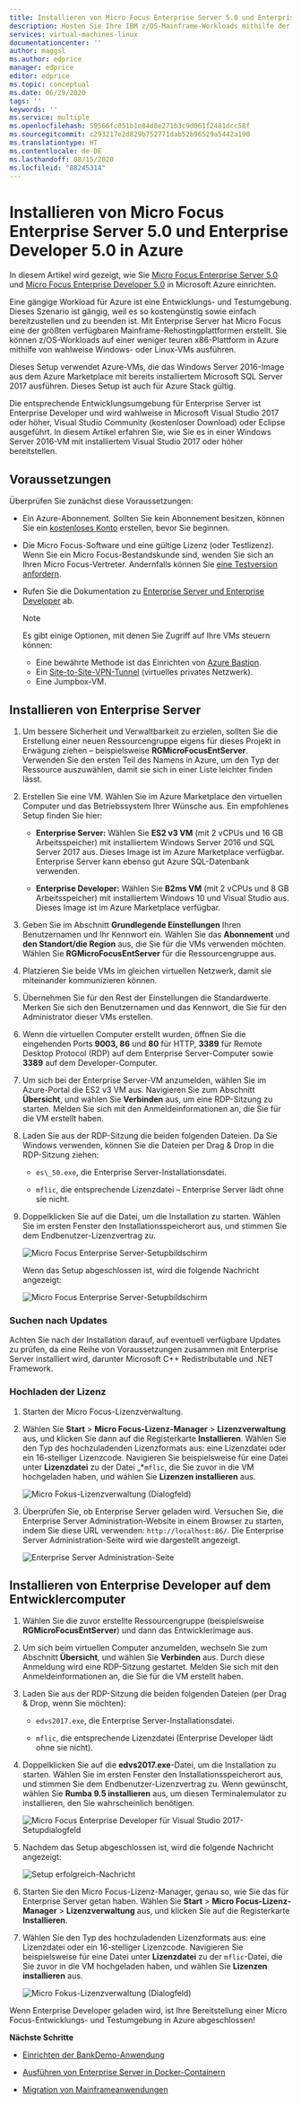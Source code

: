 ```yaml
---
title: Installieren von Micro Focus Enterprise Server 5.0 und Enterprise Developer 5.0 in Azure | Microsoft-Dokumentation
description: Hosten Sie Ihre IBM z/OS-Mainframe-Workloads mithilfe der Micro Focus-Entwicklungs- und Testumgebung neu auf virtuellen Azure-Computern (VMs).
services: virtual-machines-linux
documentationcenter: ''
author: maggsl
ms.author: edprice
manager: edprice
editor: edprice
ms.topic: conceptual
ms.date: 06/29/2020
tags: ''
keywords: ''
ms.service: multiple
ms.openlocfilehash: 59566fc051b1e84d8e271b3c9d061f2481dcc58f
ms.sourcegitcommit: c293217e2d829b752771dab52b96529a5442a190
ms.translationtype: HT
ms.contentlocale: de-DE
ms.lasthandoff: 08/15/2020
ms.locfileid: "88245314"
---
```

# <a name="install-micro-focus-enterprise-server-50-and-enterprise-developer-50-on-azure"></a>Installieren von Micro Focus Enterprise Server 5.0 und Enterprise Developer 5.0 in Azure

In diesem Artikel wird gezeigt, wie Sie [Micro Focus Enterprise Server 5.0](https://www.microfocus.com/documentation/enterprise-developer/ed50pu5/ES-WIN/GUID-F7D8FD6E-BDE0-4169-8D8C-96DDFFF6B495.html) und [Micro Focus Enterprise Developer 5.0](https://www.microfocus.com/documentation/enterprise-developer/ed50/) in Microsoft Azure einrichten.

Eine gängige Workload für Azure ist eine Entwicklungs- und Testumgebung. Dieses Szenario ist gängig, weil es so kostengünstig sowie einfach bereitzustellen und zu beenden ist. Mit Enterprise Server hat Micro Focus eine der größten verfügbaren Mainframe-Rehostingplattformen erstellt. Sie können z/OS-Workloads auf einer weniger teuren x86-Plattform in Azure mithilfe von wahlweise Windows- oder Linux-VMs ausführen.

Dieses Setup verwendet Azure-VMs, die das Windows Server 2016-Image aus dem Azure Marketplace mit bereits installiertem Microsoft SQL Server 2017 ausführen. Dieses Setup ist auch für Azure Stack gültig.

Die entsprechende Entwicklungsumgebung für Enterprise Server ist Enterprise Developer und wird wahlweise in Microsoft Visual Studio 2017 oder höher, Visual Studio Community (kostenloser Download) oder Eclipse ausgeführt. In diesem Artikel erfahren Sie, wie Sie es in einer Windows Server 2016-VM mit installiertem Visual Studio 2017 oder höher bereitstellen.

## <a name="prerequisites"></a>Voraussetzungen

Überprüfen Sie zunächst diese Voraussetzungen:

-   Ein Azure-Abonnement. Sollten Sie kein Abonnement besitzen, können Sie ein [kostenloses Konto](https://azure.microsoft.com/free/?WT.mc_id=A261C142F) erstellen, bevor Sie beginnen.

-   Die Micro Focus-Software und eine gültige Lizenz (oder Testlizenz). Wenn Sie ein Micro Focus-Bestandskunde sind, wenden Sie sich an Ihren Micro Focus-Vertreter. Andernfalls können Sie [eine Testversion anfordern](https://www.microfocus.com/products/enterprise-suite/enterprise-server/trial/).

-   Rufen Sie die Dokumentation zu [Enterprise Server und Enterprise Developer](https://www.microfocus.com/documentation/enterprise-developer/ed50/) ab.

    > [!Note]
    > Es gibt einige Optionen, mit denen Sie Zugriff auf Ihre VMs steuern können:
    > -   Eine bewährte Methode ist das Einrichten von [Azure Bastion](https://azure.microsoft.com/services/azure-bastion/).
    > -   Ein [Site-to-Site-VPN-Tunnel](../../../../vpn-gateway/vpn-gateway-tutorial-vpnconnection-powershell.md) (virtuelles privates Netzwerk).
    > -   Eine Jumpbox-VM.

## <a name="install-enterprise-server"></a>Installieren von Enterprise Server

1.  Um bessere Sicherheit und Verwaltbarkeit zu erzielen, sollten Sie die Erstellung einer neuen Ressourcengruppe eigens für dieses Projekt in Erwägung ziehen – beispielsweise **RGMicroFocusEntServer**. Verwenden Sie den ersten Teil des Namens in Azure, um den Typ der Ressource auszuwählen, damit sie sich in einer Liste leichter finden lässt.

2.  Erstellen Sie eine VM. Wählen Sie im Azure Marketplace den virtuellen Computer und das Betriebssystem Ihrer Wünsche aus. Ein empfohlenes Setup finden Sie hier:

    -   **Enterprise Server:** Wählen Sie **ES2 v3 VM** (mit 2 vCPUs und 16 GB Arbeitsspeicher) mit installiertem Windows Server 2016 und SQL Server 2017 aus. Dieses Image ist im Azure Marketplace verfügbar. Enterprise Server kann ebenso gut Azure SQL-Datenbank verwenden.

    -   **Enterprise Developer:** Wählen Sie **B2ms VM** (mit 2 vCPUs und 8 GB Arbeitsspeicher) mit installiertem Windows 10 und Visual Studio aus. Dieses Image ist im Azure Marketplace verfügbar.

3.  Geben Sie im Abschnitt **Grundlegende Einstellungen** Ihren Benutzernamen und Ihr Kennwort ein. Wählen Sie das **Abonnement** und **den Standort/die Region** aus, die Sie für die VMs verwenden möchten. Wählen Sie **RGMicroFocusEntServer** für die Ressourcengruppe aus.

4.  Platzieren Sie beide VMs im gleichen virtuellen Netzwerk, damit sie miteinander kommunizieren können.

5.  Übernehmen Sie für den Rest der Einstellungen die Standardwerte. Merken Sie sich den Benutzernamen und das Kennwort, die Sie für den Administrator dieser VMs erstellen.

6.  Wenn die virtuellen Computer erstellt wurden, öffnen Sie die eingehenden Ports **9003, 86** und **80** für HTTP, **3389** für Remote Desktop Protocol (RDP) auf dem Enterprise Server-Computer sowie **3389** auf dem Developer-Computer.

7.  Um sich bei der Enterprise Server-VM anzumelden, wählen Sie im Azure-Portal die ES2 v3 VM aus. Navigieren Sie zum Abschnitt **Übersicht**, und wählen Sie **Verbinden** aus, um eine RDP-Sitzung zu starten. Melden Sie sich mit den Anmeldeinformationen an, die Sie für die VM erstellt haben.

8.  Laden Sie aus der RDP-Sitzung die beiden folgenden Dateien. Da Sie Windows verwenden, können Sie die Dateien per Drag & Drop in die RDP-Sitzung ziehen:

    -   `es\_50.exe`, die Enterprise Server-Installationsdatei.

    -   `mflic`, die entsprechende Lizenzdatei – Enterprise Server lädt ohne sie nicht.

9.  Doppelklicken Sie auf die Datei, um die Installation zu starten. Wählen Sie im ersten Fenster den Installationsspeicherort aus, und stimmen Sie dem Endbenutzer-Lizenzvertrag zu.

    ![Micro Focus Enterprise Server-Setupbildschirm](media/install-image-1.png)

    Wenn das Setup abgeschlossen ist, wird die folgende Nachricht angezeigt:

    ![Micro Focus Enterprise Server-Setupbildschirm](media/install-image-2.png)

 ### <a name="check-for-updates"></a>Suchen nach Updates

Achten Sie nach der Installation darauf, auf eventuell verfügbare Updates zu prüfen, da eine Reihe von Voraussetzungen zusammen mit Enterprise Server installiert wird, darunter Microsoft C++ Redistributable und .NET Framework.

### <a name="upload-the-license"></a>Hochladen der Lizenz

1.  Starten der Micro Focus-Lizenzverwaltung.

2.  Wählen Sie **Start** \> **Micro Focus-Lizenz-Manager** \> **Lizenzverwaltung** aus, und klicken Sie dann auf die Registerkarte **Installieren**. Wählen Sie den Typ des hochzuladenden Lizenzformats aus: eine Lizenzdatei oder ein 16-stelliger Lizenzcode. Navigieren Sie beispielsweise für eine Datei unter **Lizenzdatei** zu der Datei „*`mflic`, die Sie zuvor in die VM hochgeladen haben, und wählen Sie **Lizenzen installieren** aus.

    ![Micro Fokus-Lizenzverwaltung (Dialogfeld)](media/install-image-3.png)

3.  Überprüfen Sie, ob Enterprise Server geladen wird. Versuchen Sie, die Enterprise Server Administration-Website in einem Browser zu starten, indem Sie diese URL verwenden: `http://localhost:86/`. Die Enterprise Server Administration-Seite wird wie dargestellt angezeigt.

    ![Enterprise Server Administration-Seite](media/install-image-4.png)

## <a name="install-enterprise-developer-on-the-developer-machine"></a>Installieren von Enterprise Developer auf dem Entwicklercomputer

1.  Wählen Sie die zuvor erstellte Ressourcengruppe (beispielsweise **RGMicroFocusEntServer**) und dann das Entwicklerimage aus.

2.  Um sich beim virtuellen Computer anzumelden, wechseln Sie zum Abschnitt **Übersicht**, und wählen Sie **Verbinden** aus. Durch diese Anmeldung wird eine RDP-Sitzung gestartet. Melden Sie sich mit den Anmeldeinformationen an, die Sie für die VM erstellt haben.

3.  Laden Sie aus der RDP-Sitzung die beiden folgenden Dateien (per Drag & Drop, wenn Sie möchten):

    -   `edvs2017.exe`, die Enterprise Server-Installationsdatei.

    -   `mflic`, die entsprechende Lizenzdatei (Enterprise Developer lädt ohne sie nicht).

4.  Doppelklicken Sie auf die **edvs2017.exe**-Datei, um die Installation zu starten. Wählen Sie im ersten Fenster den Installationsspeicherort aus, und stimmen Sie dem Endbenutzer-Lizenzvertrag zu. Wenn gewünscht, wählen Sie **Rumba 9.5 installieren** aus, um diesen Terminalemulator zu installieren, den Sie wahrscheinlich benötigen.

    ![Micro Focus Enterprise Developer für Visual Studio 2017-Setupdialogfeld](media/install-image-5.png)

5.  Nachdem das Setup abgeschlossen ist, wird die folgende Nachricht angezeigt:

    ![Setup erfolgreich-Nachricht](media/install-image-6.png)

6.  Starten Sie den Micro Focus-Lizenz-Manager, genau so, wie Sie das für Enterprise Server getan haben. Wählen Sie **Start** \> **Micro Focus-Lizenz-Manager** \> **Lizenzverwaltung** aus, und klicken Sie auf die Registerkarte **Installieren**.

7.  Wählen Sie den Typ des hochzuladenden Lizenzformats aus: eine Lizenzdatei oder ein 16-stelliger Lizenzcode. Navigieren Sie beispielsweise für eine Datei unter **Lizenzdatei** zu der `mflic`-Datei, die Sie zuvor in die VM hochgeladen haben, und wählen Sie **Lizenzen installieren** aus.

    ![Micro Fokus-Lizenzverwaltung (Dialogfeld)](media/install-image-7.png)

Wenn Enterprise Developer geladen wird, ist Ihre Bereitstellung einer Micro Focus-Entwicklungs- und Testumgebung in Azure abgeschlossen!

**Nächste Schritte**

-   [Einrichten der BankDemo-Anwendung](./demo.md)

-   [Ausführen von Enterprise Server in Docker-Containern](./run-enterprise-server-container.md)

-   [Migration von Mainframeanwendungen](/azure/architecture/cloud-adoption/infrastructure/mainframe-migration/application-strategies)
